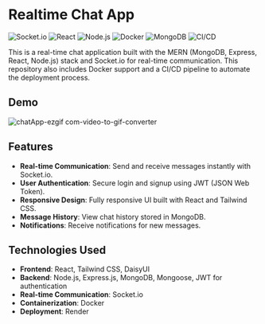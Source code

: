 # Realtime Chat App

![Socket.io](https://img.shields.io/badge/Socket.io-Real--time-green)
![React](https://img.shields.io/badge/React-Frontend-blue)
![Node.js](https://img.shields.io/badge/Node.js-Backend-green)
![Docker](https://img.shields.io/badge/Docker-Containerization-blue)
![MongoDB](https://img.shields.io/badge/MongoDB-Database-yellowgreen)
![CI/CD](https://img.shields.io/badge/CI%2FCD-GitHub%20Actions-yellow)

This is a real-time chat application built with the MERN (MongoDB, Express, React, Node.js) stack and Socket.io for real-time communication. This repository also includes Docker support and a CI/CD pipeline to automate the deployment process.

## Demo

![chatApp-ezgif com-video-to-gif-converter](https://github.com/user-attachments/assets/934feed6-83e0-422d-84b0-cbf050ecfbe4)

## Features

- **Real-time Communication**: Send and receive messages instantly with Socket.io.
- **User Authentication**: Secure login and signup using JWT (JSON Web Token).
- **Responsive Design**: Fully responsive UI built with React and Tailwind CSS.
- **Message History**: View chat history stored in MongoDB.
- **Notifications**: Receive notifications for new messages.

## Technologies Used

- **Frontend**: React, Tailwind CSS, DaisyUI
- **Backend**: Node.js, Express.js, MongoDB, Mongoose, JWT for authentication
- **Real-time Communication**: Socket.io
- **Containerization**: Docker
- **Deployment**: Render
